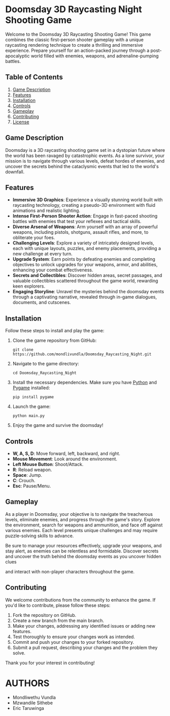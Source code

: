 # Doomsday 3D Raycasting Night Shooting Game

Welcome to the Doomsday 3D Raycasting Shooting Game! This game combines the classic first-person shooter gameplay with a unique raycasting rendering technique to create a thrilling and immersive experience. Prepare yourself for an action-packed journey through a post-apocalyptic world filled with enemies, weapons, and adrenaline-pumping battles.

## Table of Contents
1. [Game Description](#game-description)
2. [Features](#features)
3. [Installation](#installation)
4. [Controls](#controls)
5. [Gameplay](#gameplay)
6. [Contributing](#contributing)
7. [License](#license)

## Game Description
Doomsday is a 3D raycasting shooting game set in a dystopian future where the world has been ravaged by catastrophic events. As a lone survivor, your mission is to navigate through various levels, defeat hordes of enemies, and uncover the secrets behind the cataclysmic events that led to the world's downfall.

## Features
- **Immersive 3D Graphics**: Experience a visually stunning world built with raycasting technology, creating a pseudo-3D environment with fluid animations and realistic lighting.
- **Intense First-Person Shooter Action**: Engage in fast-paced shooting battles with enemies that test your reflexes and tactical skills.
- **Diverse Arsenal of Weapons**: Arm yourself with an array of powerful weapons, including pistols, shotguns, assault rifles, and more, to obliterate your foes.
- **Challenging Levels**: Explore a variety of intricately designed levels, each with unique layouts, puzzles, and enemy placements, providing a new challenge at every turn.
- **Upgrade System**: Earn points by defeating enemies and completing objectives to unlock upgrades for your weapons, armor, and abilities, enhancing your combat effectiveness.
- **Secrets and Collectibles**: Discover hidden areas, secret passages, and valuable collectibles scattered throughout the game world, rewarding keen explorers.
- **Engaging Storyline**: Unravel the mysteries behind the doomsday events through a captivating narrative, revealed through in-game dialogues, documents, and cutscenes.

## Installation
Follow these steps to install and play the game:

1. Clone the game repository from GitHub:

   ```
   git clone https://github.com/mondlivundla/Doomsday_Raycasting_Night.git
   ```

2. Navigate to the game directory:

   ```
   cd Doomsday_Raycasting_Night
   ```

3. Install the necessary dependencies. Make sure you have [Python](https://www.python.org/) and [Pygame](https://www.pygame.org/) installed:

   ```
   pip install pygame
   ```

4. Launch the game:

   ```
   python main.py
   ```

5. Enjoy the game and survive the doomsday!

## Controls
- **W, A, S, D**: Move forward, left, backward, and right.
- **Mouse Movement**: Look around the environment.
- **Left Mouse Button**: Shoot/Attack.
- **R**: Reload weapon.
- **Space**: Jump.
- **C**: Crouch.
- **Esc**: Pause/Menu.

## Gameplay
As a player in Doomsday, your objective is to navigate the treacherous levels, eliminate enemies, and progress through the game's story. Explore the environment, search for weapons and ammunition, and face off against various enemies. Each level presents unique challenges and may require puzzle-solving skills to advance.

Be sure to manage your resources effectively, upgrade your weapons, and stay alert, as enemies can be relentless and formidable. Discover secrets and uncover the truth behind the doomsday events as you uncover hidden clues

 and interact with non-player characters throughout the game.

## Contributing
We welcome contributions from the community to enhance the game. If you'd like to contribute, please follow these steps:

1. Fork the repository on GitHub.
2. Create a new branch from the main branch.
3. Make your changes, addressing any identified issues or adding new features.
4. Test thoroughly to ensure your changes work as intended.
5. Commit and push your changes to your forked repository.
6. Submit a pull request, describing your changes and the problem they solve.

Thank you for your interest in contributing!

# AUTHORS
- Mondliwethu Vundla
- Mzwandile Sithebe
- Eric Taruwinga
